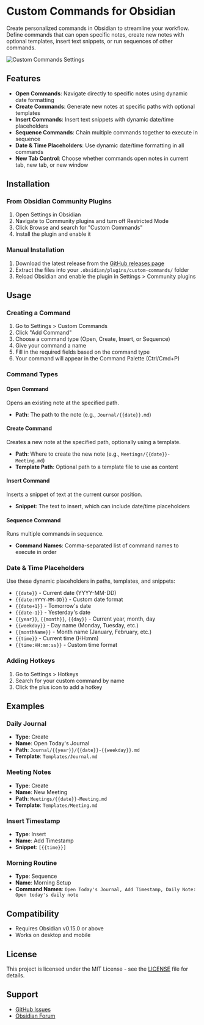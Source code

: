 # Custom Commands for Obsidian

Create personalized commands in Obsidian to streamline your workflow. Define commands that can open specific notes, create new notes with optional templates, insert text snippets, or run sequences of other commands.

![Custom Commands Settings](https://user-images.githubusercontent.com/Staaaaaaaaaan/obsidian-custom-commands/demo-image.png)

## Features

- **Open Commands**: Navigate directly to specific notes using dynamic date formatting
- **Create Commands**: Generate new notes at specific paths with optional templates
- **Insert Commands**: Insert text snippets with dynamic date/time placeholders
- **Sequence Commands**: Chain multiple commands together to execute in sequence
- **Date & Time Placeholders**: Use dynamic date/time formatting in all commands
- **New Tab Control**: Choose whether commands open notes in current tab, new tab, or new window

## Installation

### From Obsidian Community Plugins

1. Open Settings in Obsidian
2. Navigate to Community plugins and turn off Restricted Mode
3. Click Browse and search for "Custom Commands"
4. Install the plugin and enable it

### Manual Installation

1. Download the latest release from the [GitHub releases page](https://github.com/Staaaaaaaaaan/obsidian-custom-commands/releases)
2. Extract the files into your `.obsidian/plugins/custom-commands/` folder
3. Reload Obsidian and enable the plugin in Settings > Community plugins

## Usage

### Creating a Command

1. Go to Settings > Custom Commands
2. Click "Add Command"
3. Choose a command type (Open, Create, Insert, or Sequence)
4. Give your command a name
5. Fill in the required fields based on the command type
6. Your command will appear in the Command Palette (Ctrl/Cmd+P)

### Command Types

#### Open Command
Opens an existing note at the specified path.
- **Path**: The path to the note (e.g., `Journal/{{date}}.md`)

#### Create Command
Creates a new note at the specified path, optionally using a template.
- **Path**: Where to create the new note (e.g., `Meetings/{{date}}-Meeting.md`)
- **Template Path**: Optional path to a template file to use as content

#### Insert Command
Inserts a snippet of text at the current cursor position.
- **Snippet**: The text to insert, which can include date/time placeholders

#### Sequence Command
Runs multiple commands in sequence.
- **Command Names**: Comma-separated list of command names to execute in order

### Date & Time Placeholders

Use these dynamic placeholders in paths, templates, and snippets:

- `{{date}}` - Current date (YYYY-MM-DD)
- `{{date:YYYY-MM-DD}}` - Custom date format
- `{{date+1}}` - Tomorrow's date
- `{{date-1}}` - Yesterday's date
- `{{year}}`, `{{month}}`, `{{day}}` - Current year, month, day
- `{{weekday}}` - Day name (Monday, Tuesday, etc.)
- `{{monthName}}` - Month name (January, February, etc.)
- `{{time}}` - Current time (HH:mm)
- `{{time:HH:mm:ss}}` - Custom time format

### Adding Hotkeys

1. Go to Settings > Hotkeys
2. Search for your custom command by name
3. Click the plus icon to add a hotkey

## Examples

### Daily Journal
- **Type**: Create
- **Name**: Open Today's Journal
- **Path**: `Journal/{{year}}/{{date}}-{{weekday}}.md`
- **Template**: `Templates/Journal.md`

### Meeting Notes
- **Type**: Create
- **Name**: New Meeting
- **Path**: `Meetings/{{date}}-Meeting.md`
- **Template**: `Templates/Meeting.md`

### Insert Timestamp
- **Type**: Insert
- **Name**: Add Timestamp
- **Snippet**: `[{{time}}] `

### Morning Routine
- **Type**: Sequence
- **Name**: Morning Setup
- **Command Names**: `Open Today's Journal, Add Timestamp, Daily Note: Open today's daily note`

## Compatibility

- Requires Obsidian v0.15.0 or above
- Works on desktop and mobile

## License

This project is licensed under the MIT License - see the [LICENSE](LICENSE) file for details.

## Support

- [GitHub Issues](https://github.com/Staaaaaaaaaan/obsidian-custom-commands/issues)
- [Obsidian Forum](https://forum.obsidian.md)